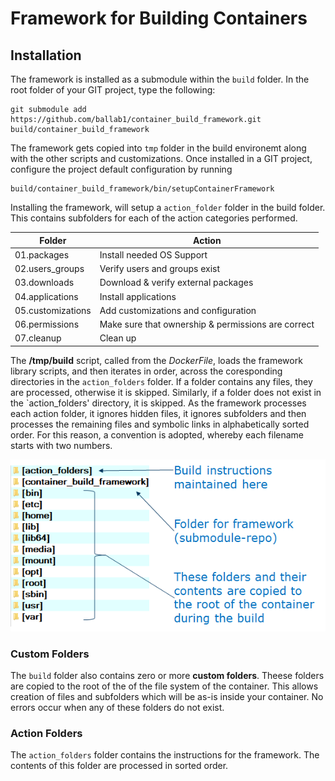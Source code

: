 # Framework for Building Containers

## Installation

The framework is installed as a submodule within the `build` folder. In the root folder of your GIT project, type the following:
```
git submodule add https://github.com/ballab1/container_build_framework.git build/container_build_framework
```

The framework gets copied into `tmp` folder in the build environemt along with the other scripts and customizations.
Once installed in a GIT project, configure the project default configuration by running 
```
build/container_build_framework/bin/setupContainerFramework
```

Installing the framework, will setup a `action_folder` folder in the build folder. This contains subfolders for each of the action categories performed.

Folder | Action
--- | --- 
01.packages |  Install needed OS Support
02.users_groups | Verify users and groups exist
03.downloads | Download & verify external packages
04.applications | Install applications
05.customizations | Add customizations and configuration
06.permissions | Make sure that ownership & permissions are correct
07.cleanup | Clean up 

The **/tmp/build** script, called from the *DockerFile*, loads the framework library scripts, and then iterates in order, across the coresponding directories in the `action_folders` folder.
If a folder contains any files, they are processed, otherwise it is skipped. Similarly, if a folder does not exist in the `action_folders' directory, it is skipped.
As the framework processes each action folder, it ignores hidden files, it ignores subfolders and then processes the remaining files and symbolic links in alphabetically sorted order.
For this reason, a convention is adopted, whereby each filename starts with two numbers.

![build folder contents](./build_folder_contents.png) 


### Custom Folders

The `build` folder also contains zero or more **custom folders**. Theese folders are copied to the root of the of the file system of the container. This allows creation of files and subfolders which will be as-is inside your container. No errors occur when any of these folders do not exist.


### Action Folders
The `action_folders` folder contains the instructions for the framework. The contents of this folder are processed in sorted order.



